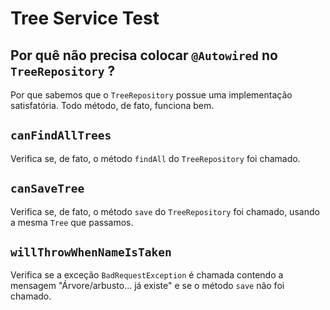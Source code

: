 # Tree Service Test

## Por quê não precisa colocar `@Autowired` no `TreeRepository` ?
Por que sabemos que o `TreeRepository` possue uma implementação satisfatória. Todo método, de fato, funciona bem.

## `canFindAllTrees`
Verifica se, de fato, o método `findAll` do `TreeRepository` foi chamado.

## `canSaveTree`
Verifica se, de fato, o método `save` do `TreeRepository` foi chamado, usando a mesma `Tree` que passamos.

## `willThrowWhenNameIsTaken`
Verifica se a exceção `BadRequestException` é chamada contendo a mensagem "Árvore/arbusto... já existe" e se o método `save` não foi chamado.